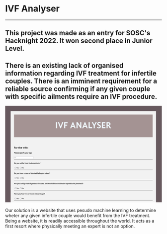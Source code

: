 # IVF Analyser
---
This project was made as an entry for SOSC's Hacknight 2022. It won second place in Junior Level.
---
There is an existing lack of organised information regarding IVF treatment for infertile couples. There is an imminent requirement for a reliable source confirming if any given couple with specific ailments require an IVF procedure.
---
![Screenshot of the IVF Analyser](screenshot.png)

Our solution is a website that uses pesudo machine learning to determine wheter any given infertile couple would benefit from the IVF treatment. Being a website, it is readily accessible throughout the world. It acts as a first resort where physically meeting an expert is not an option.